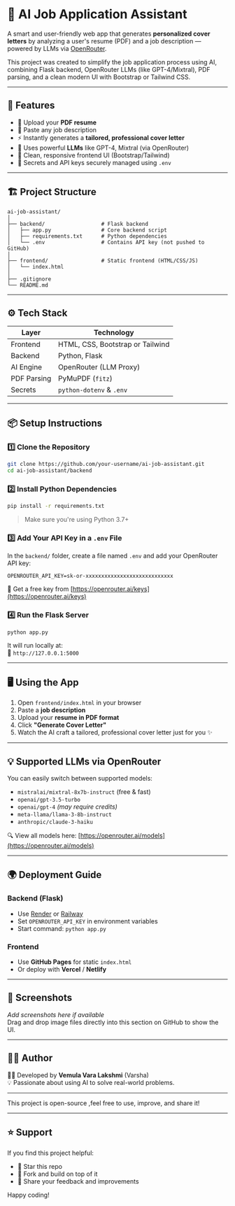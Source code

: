 # 🧠 AI Job Application Assistant

A smart and user-friendly web app that generates **personalized cover letters** by analyzing a user's resume (PDF) and a job description — powered by LLMs via [OpenRouter](https://openrouter.ai/).

This project was created to simplify the job application process using AI, combining Flask backend, OpenRouter LLMs (like GPT-4/Mixtral), PDF parsing, and a clean modern UI with Bootstrap or Tailwind CSS.

---

## 🚀 Features

- 📄 Upload your **PDF resume**
- 🧾 Paste any job description
- ⚡ Instantly generates a **tailored, professional cover letter**
- 🧠 Uses powerful **LLMs** like GPT-4, Mixtral (via OpenRouter)
- 🎨 Clean, responsive frontend UI (Bootstrap/Tailwind)
- 🔐 Secrets and API keys securely managed using `.env`

---

## 🏗️ Project Structure

```
ai-job-assistant/
│
├── backend/                  # Flask backend
│   ├── app.py                # Core backend script
│   ├── requirements.txt      # Python dependencies
│   └── .env                  # Contains API key (not pushed to GitHub)
│
├── frontend/                 # Static frontend (HTML/CSS/JS)
│   └── index.html
│
├── .gitignore
└── README.md
```

---

## ⚙️ Tech Stack

| Layer       | Technology                |
|-------------|---------------------------|
| Frontend    | HTML, CSS, Bootstrap or Tailwind |
| Backend     | Python, Flask             |
| AI Engine   | OpenRouter (LLM Proxy)    |
| PDF Parsing | PyMuPDF (`fitz`)          |
| Secrets     | `python-dotenv` & `.env`  |

---

## 📦 Setup Instructions

### 1️⃣ Clone the Repository

```bash
git clone https://github.com/your-username/ai-job-assistant.git
cd ai-job-assistant/backend
```

### 2️⃣ Install Python Dependencies

```bash
pip install -r requirements.txt
```

> Make sure you're using Python 3.7+

### 3️⃣ Add Your API Key in a `.env` File

In the `backend/` folder, create a file named `.env` and add your OpenRouter API key:

```
OPENROUTER_API_KEY=sk-or-xxxxxxxxxxxxxxxxxxxxxxxxxxxx
```

🔗 Get a free key from [https://openrouter.ai/keys](https://openrouter.ai/keys)

### 4️⃣ Run the Flask Server

```bash
python app.py
```

It will run locally at:  
📡 `http://127.0.0.1:5000`

---

## 🖥️ Using the App

1. Open `frontend/index.html` in your browser
2. Paste a **job description**
3. Upload your **resume in PDF format**
4. Click **"Generate Cover Letter"**
5. Watch the AI craft a tailored, professional cover letter just for you ✨

---

## 💡 Supported LLMs via OpenRouter

You can easily switch between supported models:

- `mistralai/mixtral-8x7b-instruct` (free & fast)
- `openai/gpt-3.5-turbo`
- `openai/gpt-4` *(may require credits)*
- `meta-llama/llama-3-8b-instruct`
- `anthropic/claude-3-haiku`

🔍 View all models here: [https://openrouter.ai/models](https://openrouter.ai/models)

---

## 🌍 Deployment Guide

### Backend (Flask)
- Use [Render](https://render.com/) or [Railway](https://railway.app/)
- Set `OPENROUTER_API_KEY` in environment variables
- Start command: `python app.py`

### Frontend
- Use **GitHub Pages** for static `index.html`
- Or deploy with **Vercel** / **Netlify**

---

## 📸 Screenshots

_Add screenshots here if available_  
Drag and drop image files directly into this section on GitHub to show the UI.

---

## 🙋‍♀️ Author

👩‍💻 Developed by **Vemula Vara Lakshmi** (Varsha)  
💡 Passionate about using AI to solve real-world problems.

---


This project is open-source ,feel free to use, improve, and share it!

---

## ⭐ Support

If you find this project helpful:
- 🌟 Star this repo
- 🍴 Fork and build on top of it
- 🧵 Share your feedback and improvements

Happy coding!
